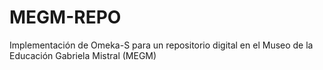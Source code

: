# MEGM-REPO
Implementación de Omeka-S para un repositorio digital en el Museo de la Educación Gabriela Mistral (MEGM)
